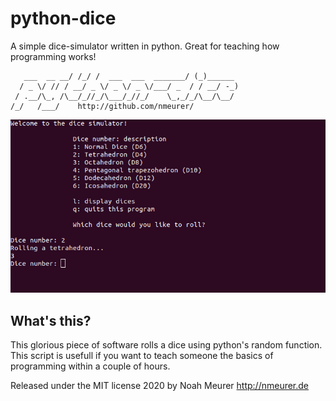 # python-dice
A simple dice-simulator written in python. Great for teaching how programming works!

```           __  __                    ___        
   ___  __ __/ /_/ /  ___  ___  _______/ (_)______ 
  / _ \/ // / __/ _ \/ _ \/ _ \/___/ _  / / __/ -_)
 / .__/\_, /\__/_//_/\___/_//_/    \_,_/_/\__/\__/ 
/_/   /___/    http://github.com/nmeurer/       
```
![console-log](https://raw.githubusercontent.com/nmeurer/python-dice/master/media/console.png)

## What's this?
This glorious piece of software rolls a dice using python's random function. This script is usefull if you want to teach someone the basics of programming within a couple of hours.


Released under the MIT license 2020 by Noah Meurer
http://nmeurer.de
